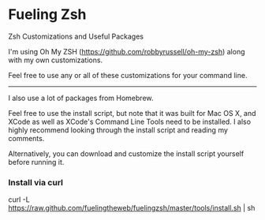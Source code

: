 Fueling Zsh
==========

Zsh Customizations and Useful Packages

I'm using Oh My ZSH (https://github.com/robbyrussell/oh-my-zsh) along with my own customizations.

Feel free to use any or all of these customizations for your command line.

- - -

I also use a lot of packages from Homebrew.

Feel free to use the install script, but note that it was built for Mac OS X, and XCode as well as XCode's Command Line Tools need to be installed. I also highly recommend looking through the install script and reading my comments.

Alternatively, you can download and customize the install script yourself before running it.

### Install via curl

curl -L https://raw.github.com/fuelingtheweb/fuelingzsh/master/tools/install.sh | sh
